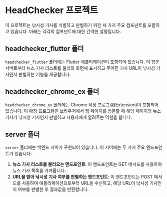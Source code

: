 # HeadChecker 프로젝트

이 프로젝트는 낚시성 기사를 식별하고 판별하기 위한 세 가지 주요 컴포넌트를 포함하고 있습니다. 아래는 각각의 컴포넌트에 대한 간략한 설명입니다.

## headchecker_flutter 폴더
`headchecker_flutter` 폴더에는 Flutter 애플리케이션이 포함되어 있습니다. 이 앱은 서버로부터 뉴스 기사 리스트를 불러와 화면에 표시하고 주어진 기사 URL이 낚시성 기사인지 판별하는 기능을 제공합니다.

## headchecker_chrome_ex 폴더
`headchecker_chrome_ex` 폴더에는 Chrome 확장 프로그램(Extension)이 포함되어 있습니다. 이 확장 프로그램은 브라우저에서 웹 페이지를 방문할 때 해당 페이지의 뉴스 기사가 낚시성 기사인지 판별하고 사용자에게 알려주는 역할을 합니다.

## server 폴더
`server` 폴더에는 백엔드 서버가 구현되어 있습니다. 이 서버에는 두 가지 주요 엔드포인트가 있습니다:
1. **뉴스 기사 리스트를 불러오는 엔드포인트**: 이 엔드포인트는 GET 메서드를 사용하여 뉴스 기사 목록을 가져옵니다.
2. **URL을 받아 낚시성 기사 여부를 판별하는 엔드포인트**: 이 엔드포인트는 POST 메서드를 사용하여 애플리케이션으로부터 URL을 수신하고, 해당 URL이 낚시성 기사인지 여부를 판별한 후 결과값을 반환합니다.

